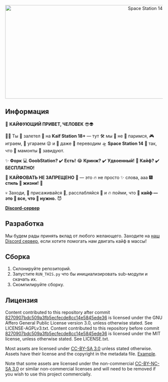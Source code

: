 <p align="center"> <img alt="Space Station 14" width="880" height="300" src="https://github.com/gomozigota-metacoop/kaif-station/blob/master/Resources/Textures/Kaif/Logo/icon.png"/></p>

## Информация
🌌 **КАЙФУЮЩИЙ ПРИВЕТ, ЧЕЛОВЕК** 😎👽

👨‍🚀 Ты 🍃 залетел 🚀 на **Kaif Station 18+** — тут 🛠️ мы 🌈 не 🚫 паримся, 🎮 играем, 🐸 угараем 😜 и 🐒 даже 🔨 переводим 🛸 **Space Station 14** 🌌 так, что 💬 мамонты 🦣 завидуют.

✨ **Форк** 💻 **GoobStation?** ✔️ **Есть!** 😂 **Кринж?** ✔️ **Удвоенный!** 🌮 **Кайф?** ✔️ **БЕСПЛАТНО!**

🥤 **КАЙФОВАТЬ НЕ ЗАПРЕЩЕНО** 🍔 — это 🔥 не просто ✨ слова, ааа 🎆 **стиль 🌟 жизни!** 🚀

💀 Заходи, 🌝 присаживайся 🌈, расслабляйся 🚀 и 🔥 пойми, что 🌌 **кайф — это 🍕 все, что 🐸 нужно.** 😈

[**Discord-сервер**](https://discord.gg/MT7hh9WHNG)

## Разработка

Мы будем рады принять вклад от любого желающего. Заходите на [наш Discord сервер](https://discord.gg/MT7hh9WHNG), если хотите помогать нам двигать кайф в массы!

## Сборка

1. Склонируйте репозиторий.
2. Запустите `RUN_THIS.py` что бы инициализировать sub-модули и скачать их.
3. Скомпилируйте сборку.

## Лицензия

Content contributed to this repository after commit [8270907bdc509a3fb5ecfecde8cc14e5845ede36](https://github.com/Goob-Station/Goob-Station/commit/8270907bdc509a3fb5ecfecde8cc14e5845ede36) is licensed under the GNU Affero General Public License version 3.0, unless otherwise stated. See LICENSE-AGPLv3.txt. Content contributed to this repository before commit [8270907bdc509a3fb5ecfecde8cc14e5845ede36](https://github.com/Goob-Station/Goob-Station/commit/8270907bdc509a3fb5ecfecde8cc14e5845ede36) is licensed under the MIT license, unless otherwise stated. See LICENSE.txt.

Most assets are licensed under [CC-BY-SA 3.0](https://creativecommons.org/licenses/by-sa/3.0/) unless stated otherwise. Assets have their license and the copyright in the metadata file. [Example](https://github.com/space-wizards/space-station-14/blob/master/Resources/Textures/Objects/Tools/crowbar.rsi/meta.json).

Note that some assets are licensed under the non-commercial [CC-BY-NC-SA 3.0](https://creativecommons.org/licenses/by-nc-sa/3.0/) or similar non-commercial licenses and will need to be removed if you wish to use this project commercially.
